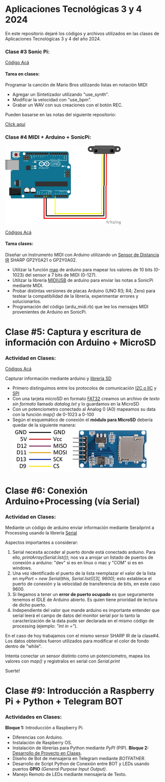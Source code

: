 # Aplicaciones Tecnológicas 3 y 4 2024

En este repositorio dejaré los códigos y archivos utilizados en las clases de Aplicaciones Tecnológicas 3 y 4 del año 2024.

### Clase #3 Sonic Pi:

[Código Acá ](clase_3/README.md)

#### Tarea en clases: 

Programar la canción de Mario Bros utilizando listas en notación MIDI
  - Agregar un Sintetizador utilizando "use_synth".
  - Modificar la velocidad con "use_bpm".
  - Grabar un WAV con sus creaciones con el botón REC.

Pueden basarse en las notas del siguiente repositorio:

[Click aquí](https://gist.github.com/CodyJung/2315618)

### Clase #4 MIDI + Arduino + SonicPi:

![Esquemático](Sharp_2Y0A21.png)

[Códigos Acá ](clase_4/README.md)

#### Tarea clases:

Diseñar un Instrumento MIDI con Arduino utilizando un [Sensor de Distancia IR](https://naylampmechatronics.com/blog/55_tutorial-sensor-de-distancia-sharp.html) SHARP GP2Y0A21 o GP2Y0A02.
  - Utilizar la función [map](https://www.arduino.cc/reference/en/language/functions/math/map/) de arduino para mapear los valores de 10 bits (0-1023) del sensor a 7 bits de MIDI (0-127).
  - Utilizar la librería [MIDIUSB](https://www.arduino.cc/reference/en/libraries/midiusb/) de arduino para enviar las notas a SonicPi mediante MIDI.
  - Probar distintas versiones de placas Arduino (UNO R3; R4; Zero) para testear la compatibilidad de la librería, experimentar errores y solucionarlos.
  - Programación del código (ardu_midi.rb) que lee los mensajes MIDI provenientes de Arduino en SonicPi.


# Clase #5: Captura y escritura de información con Arduino + MicroSD

### Actividad en Clases:

[Códigos Acá ](clase_5/README.md)

Capturar información mediante arduino y [librería SD](https://www.arduino.cc/reference/en/libraries/sd/)
  - Primero distinguimos entre los protocolos de comunicación [I2C o IIC](https://aprendiendoarduino.wordpress.com/2017/07/09/i2c/) y [SPI](https://es.wikipedia.org/wiki/Serial_Peripheral_Interface)
  - Con una tarjeta microSD en formato [FAT32](https://es.wikipedia.org/wiki/Tabla_de_asignación_de_archivos) creamos un archivo de *texto sin formato* llamado *datalog.txt* y lo guardamos en la MicroSD
  - Con un potenciometro conectado al Analog 0 (A0) mapeamos su data con la función *map()* de 0-1023 a 0-100
  - Según el esquemático de conexión el **módulo para MicroSD** debería quedar de la siguiente manera:
    ![esquema de conexión módulo MicroSD](clase_5/arduino-micro-sd-esquema.png) 

# Clase #6: Conexión Arduino+Processing (vía Serial)

### Actividad en Clases:
Mediante un código de arduino envíar información mediante Serailprint a Processing usando la librería [Serial](https://processing.org/reference/libraries/serial/index.html)

Aspectos importantes a considerar:
1. Serial necesita acceder al puerto donde está conectado arduino. Para ello, *printArray(Serial.list());* nos va a arrojar un listado de puertos de conexión a arduino: "dev" si es en linux o mac y "COM" si es en windows.
2. Una vez identificado el puerto de la lista reemplazar el valor de la lista en *myPort = new Serial(this, Serial.list()[3], 9600);* esto establece el puerto de conexión y la velocidad de transferencia de bits, en este caso 9600.
3. Si llegamos a tener un **error de puerto ocupado** es que seguramente tenemos el IDLE de Arduino abierto. Es quien tiene prioridad de lectura de dicho puerto.
4. Independiente del valor que mande arduino es importante entender que serial leerá el campo de datos del monitor serial por lo tanto la caracterización de la data pude ser declarada en el mismo código de processing (ejemplo: *"int in ="*).

En el caso de hoy trabajamos con el mismo sensor SHARP IR de la clase#4. Los datos obtenidos fueron utilizados para modificar el color de fondo dentro de "while".

Intenta conectar un sensor distinto como un potenciometro, mapea los valores con *map()* y registralos en serial con *Serial.print*

Suerte!

# Clase #9: Introducción a Raspberry Pi + Python + Telegram BOT

### Actividades en Clases:
**Bloque 1:** Introducción a Raspberry Pi.
- Diferencias con Arduino.
- Instalación de Raspberry OS.
- Instalación de librerías para Python mediante *PyPI* (PIP).
**Bloque 2:** [Desarrollo de Proyecto en Clases](clase_9/README.md).
- Diseño de Bot de mensajería en Telegram mediante *BOTFATHER*.
- Desarrollo de Script Python de Conexión entre BOT y LEDs usando puertos **GPIO** *(General Purpose Input Output)*.
- Manejo Remoto de LEDs mediante mensajería de Texto.
